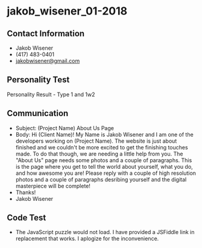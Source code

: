 # jakob_wisener_01-2018

## Contact Information
- Jakob Wisener
- (417) 483-0401
- jakobwisener@gmail.com

## Personality Test
Personality Result - Type 1 and 1w2

## Communication
- Subject: (Project Name) About Us Page
- Body: Hi (Client Name)!
My Name is Jakob Wisener and I am one of the developers working on (Project Name). The website is just about finished and we couldn't be more excited to get the finishing touches made. To do that though, we are needing a little help from you. The "About Us" page needs some photos and a couple of paragraphs. This is the page where you get to tell the world about yourself, what you do, and how awesome you are! Please reply with a couple of high resolution photos and a couple of paragraphs desribing yourself and the digital masterpiece will be complete! 
- Thanks!
- Jakob Wisener

## Code Test
- The JavaScript puzzle would not load. I have provided a JSFiddle link in replacement that works. I aplogize for the inconvenience. 
